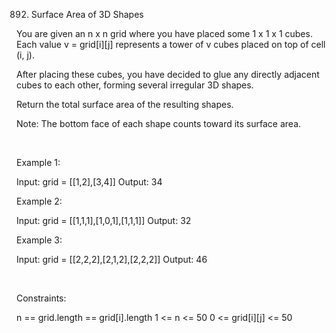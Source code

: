 892. Surface Area of 3D Shapes

You are given an n x n grid where you have placed some 1 x 1 x 1 cubes. Each value v = grid[i][j] represents a tower of v cubes placed on top of cell (i, j).

After placing these cubes, you have decided to glue any directly adjacent cubes to each other, forming several irregular 3D shapes.

Return the total surface area of the resulting shapes.

Note: The bottom face of each shape counts toward its surface area.

 

Example 1:

Input: grid = [[1,2],[3,4]]
Output: 34


Example 2:

Input: grid = [[1,1,1],[1,0,1],[1,1,1]]
Output: 32


Example 3:

Input: grid = [[2,2,2],[2,1,2],[2,2,2]]
Output: 46


 

Constraints:

n == grid.length == grid[i].length
1 <= n <= 50
0 <= grid[i][j] <= 50